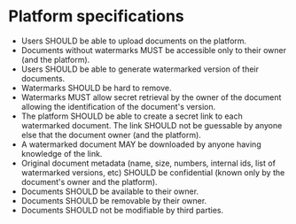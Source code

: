 # Platform specifications

 - Users SHOULD be able to upload documents on the platform.
 - Documents without watermarks MUST be accessible only to their owner (and the platform).
 - Users SHOULD be able to generate watermarked version of their documents.
 - Watermarks SHOULD be hard to remove.
 - Watermarks MUST allow secret retrieval by the owner of the document allowing the identification of the document's version.
 - The platform SHOULD be able to create a secret link to each watermarked document. The link SHOULD not be guessable by anyone else that the document owner (and the platform).
 - A watermarked document MAY be downloaded by anyone having knowledge of the link.
 - Original document metadata (name, size, numbers, internal ids, list of watermarked versions, etc) SHOULD be confidential (known only by the document's owner and the platform).
 - Documents SHOULD be available to their owner.
 - Documents SHOULD be removable by their owner.
 - Documents SHOULD not be modifiable by third parties.
